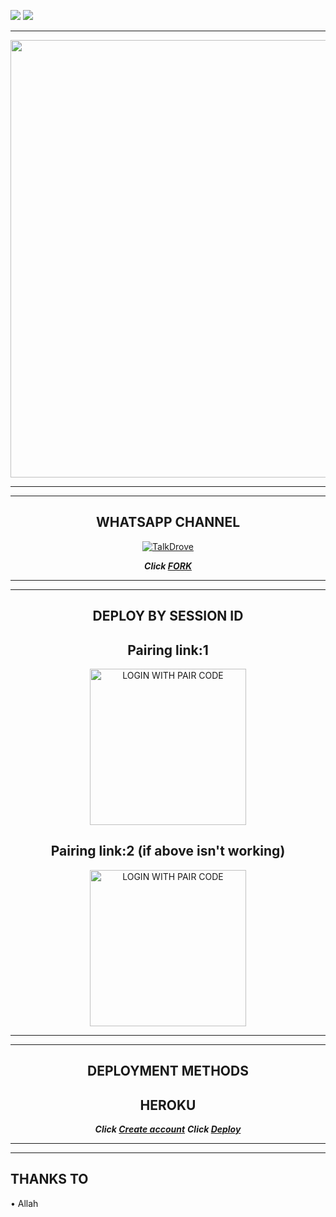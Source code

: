 
<a><img src='https://i.imgur.com/LyHic3i.gif'/></a>
<a><img src='https://i.imgur.com/LyHic3i.gif'/></a>
<div align="center">
</p

<hr>

<hr>

<p align="center">
<a href="https://github.com/HyHamza">
    <img src="https://raw.githubusercontent.com/HyHamza/HyHamza/main/Images/XByte-logo.png"  width="700px">
</a>
<hr>

<hr>






## WHATSAPP CHANNEL

[![TalkDrove](https://telegra.ph/file/99460844d012cad1b7ee4.jpg)](https://whatsapp.com/channel/0029VaNRcHSJP2199iMQ4W0l)
 

</details>

***Click [FORK](https://github.com/HyHamza/X-BYTE-fork)***


<hr>

<hr>


## DEPLOY BY SESSION ID



##  Pairing link:1
<a href="https://byte-session.vercel.app/"><img src="https://img.shields.io/badge/LOGIN%20WITH-PAIR%20CODE-red" alt="LOGIN WITH PAIR CODE" width="250"></a>

## Pairing link:2 (if above isn't working)

<a href="https://byte-session-2.vercel.app/"><img src="https://img.shields.io/badge/LOGIN%20WITH-PAIR%20CODE2-red" alt="LOGIN WITH PAIR CODE" width="250"></a>

<hr>

<hr>

## DEPLOYMENT METHODS



## HEROKU
***Click [Create account](https://signup.heroku.com/login)***
***Click [Deploy](https://dashboard.heroku.com/new?template=https://github.com/HyHamza/X-BYTE)***

<hr>

<hr>

</div>

</div>

## THANKS TO

• Allah

